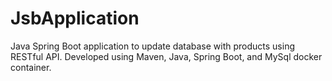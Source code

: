 # JsbApplication
Java Spring Boot application to update database with products using RESTful API.
Developed using Maven, Java, Spring Boot, and MySql docker container.